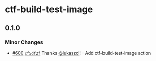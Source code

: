 # ctf-build-test-image

## 0.1.0

### Minor Changes

- [#600](https://github.com/smartcontractkit/.github/pull/600)
  [`cf5df2f`](https://github.com/smartcontractkit/.github/commit/cf5df2f1ce4f1ee30beb0bd692d1694f472ab2ed)
  Thanks [@lukaszcl](https://github.com/lukaszcl)! - Add ctf-build-test-image
  action
